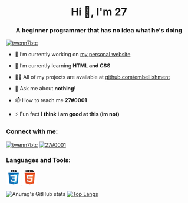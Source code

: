 <h1 align="center">Hi 👋, I'm 27</h1>
<h3 align="center">A beginner programmer that has no idea what he's doing</h3>

<p align="left"> <a href="https://twitter.com/twenn7btc" target="blank"><img src="https://img.shields.io/twitter/follow/twenn7btc?logo=twitter&style=for-the-badge" alt="twenn7btc" /></a> </p>

- 🔭 I’m currently working on [my personal website](https://github.com/embellishment/Personal-site-wip)

- 🌱 I’m currently learning **HTML and CSS**

- 👨‍💻 All of my projects are available at [github.com/embellishment](github.com/embellishment)

- 💬 Ask me about **nothing!**

- 📫 How to reach me **27#0001**

- ⚡ Fun fact **I think i am good at this (im not)**

<h3 align="left">Connect with me:</h3>
<p align="left">
<a href="https://twitter.com/twenny7btc" target="blank"><img align="center" src="https://raw.githubusercontent.com/rahuldkjain/github-profile-readme-generator/master/src/images/icons/Social/twitter.svg" alt="twenn7btc" height="30" width="40" /></a>
<a href="https://discord.gg/27#0001" target="blank"><img align="center" src="https://raw.githubusercontent.com/rahuldkjain/github-profile-readme-generator/master/src/images/icons/Social/discord.svg" alt="27#0001" height="30" width="40" /></a>
</p>

<h3 align="left">Languages and Tools:</h3>
<p align="left"> <a href="https://www.w3schools.com/css/" target="_blank" rel="noreferrer"> <img src="https://raw.githubusercontent.com/devicons/devicon/master/icons/css3/css3-original-wordmark.svg" alt="css3" width="40" height="40"/> </a> <a href="https://www.w3.org/html/" target="_blank" rel="noreferrer"> <img src="https://raw.githubusercontent.com/devicons/devicon/master/icons/html5/html5-original-wordmark.svg" alt="html5" width="40" height="40"/> </a> </p>


![Anurag's GitHub stats](https://github-readme-stats.vercel.app/api?username=embellishment&show_icons=true&theme=radical)
[![Top Langs](https://github-readme-stats.vercel.app/api/top-langs/?username=embellishment&layout=compact)](https://github.com/anuraghazra/github-readme-stats)
